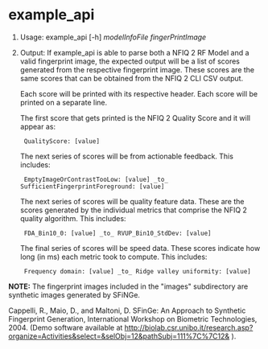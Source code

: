 example_api
===========

1. Usage: example_api [-h] _modelInfoFile_ _fingerPrintImage_

2. Output:
	If example_api is able to parse both a NFIQ 2 RF Model and a valid fingerprint image, the expected output will be a list of scores generated from the respective fingerprint image. These scores are the same scores that can be obtained from the NFIQ 2 CLI CSV output. 


	Each score will be printed with its respective header. Each score will be printed on a separate line.


	The first score that gets printed is the NFIQ 2 Quality Score and it will appear as:
		
		QualityScore: [value]


	The next series of scores will be from actionable feedback. This includes:

		EmptyImageOrContrastTooLow: [value] _to_ SufficientFingerprintForeground: [value]


	The next series of scores will be quality feature data. These are the scores generated by the individual metrics that comprise the NFIQ 2 quality algorithm. This includes: 
		
		FDA_Bin10_0: [value] _to_ RVUP_Bin10_StdDev: [value]


	The final series of scores will be speed data. These scores indicate how long (in ms) each metric took to compute. This includes: 

		Frequency domain: [value] _to_ Ridge valley uniformity: [value]


**NOTE:** The fingerprint images included in the "images" subdirectory are synthetic images generated by SFiNGe.

Cappelli, R., Maio, D., and Maltoni, D. SFinGe: An Approach to Synthetic Fingerprint Generation, International Workshop on Biometric Technologies, 2004. (Demo software available at http://biolab.csr.unibo.it/research.asp?organize=Activities&select=&selObj=12&pathSubj=111%7C%7C12& ).
